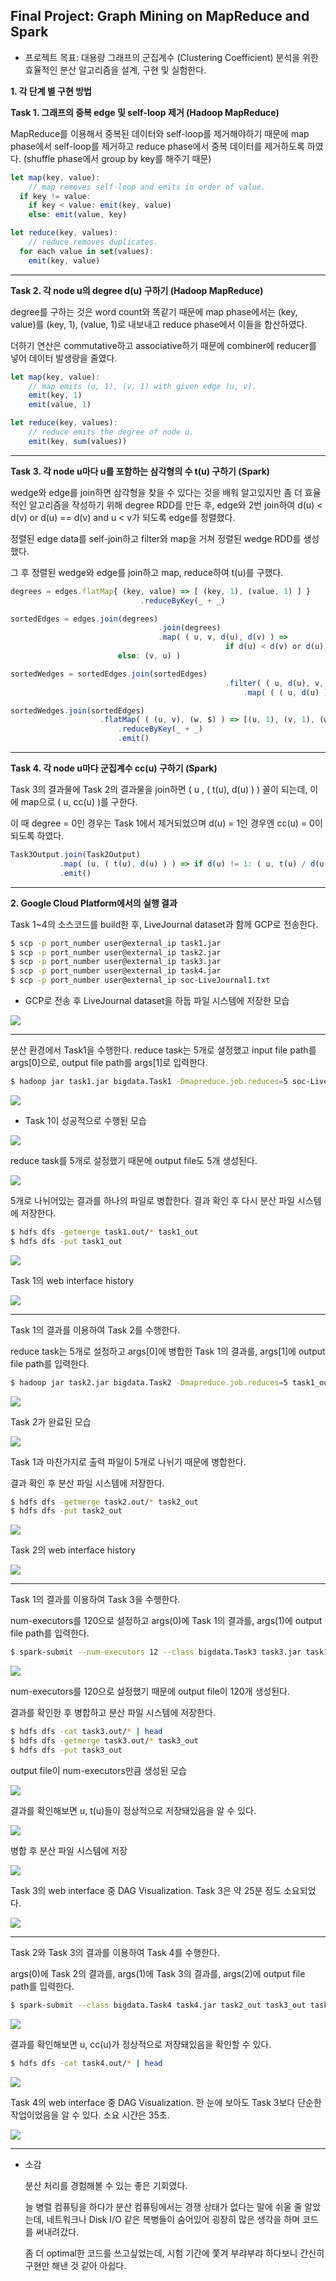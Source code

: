 ## Final Project: Graph Mining on MapReduce and Spark

- 프로젝트 목표: 대용량 그래프의 군집계수 (Clustering Coefficient) 분석을 위한 효율적인 분산 알고리즘을 설계, 구현 및 실험한다.



**1. 각 단계 별 구현 방법**



**Task 1. 그래프의 중복 edge 및 self-loop 제거 (Hadoop MapReduce)**



MapReduce를 이용해서 중복된 데이터와 self-loop를 제거해야하기 때문에 map phase에서 self-loop를 제거하고 reduce phase에서 중복 데이터를 제거하도록 하였다. (shuffle phase에서 group by key를 해주기 때문)



```javascript
let map(key, value):
	// map removes self-loop and emits in order of value.
  if key != value:
    if key < value: emit(key, value)
    else: emit(value, key)

let reduce(key, values):
	// reduce removes duplicates.
  for each value in set(values):
  	emit(key, value)
```




<hr>

**Task 2. 각 node u의 degree d(u) 구하기 (Hadoop MapReduce)**



degree를 구하는 것은 word count와 똑같기 때문에 map phase에서는 (key, value)를 (key, 1), (value, 1)로 내보내고 reduce phase에서 이들을 합산하였다.

더하기 연산은 commutative하고 associative하기 때문에 combiner에 reducer를 넣어 데이터 발생량을 줄였다.



```javascript
let map(key, value):
	// map emits (u, 1), (v, 1) with given edge (u, v).
	emit(key, 1)
	emit(value, 1)

let reduce(key, values):
	// reduce emits the degree of node u.
	emit(key, sum(values))
```



<hr>

**Task 3. 각 node u마다 u를 포함하는 삼각형의 수 t(u) 구하기 (Spark)**



wedge와 edge를 join하면 삼각형을 찾을 수 있다는 것을 배워 알고있지만 좀 더 효율적인 알고리즘을 작성하기 위해 degree RDD를 만든 후, edge와 2번 join하여 d(u) < d(v) or d(u) == d(v) and u < v가 되도록 edge를 정렬했다.

정렬된 edge data를 self-join하고 filter와 map을 거쳐 정렬된 wedge RDD를 생성했다.

그 후 정렬된 wedge와 edge를 join하고 map, reduce하여 t(u)를 구했다.



```javascript
degrees = edges.flatMap{ (key, value) => [ (key, 1), (value, 1) ] }
							 .reduceByKey(_ + _)

sortedEdges = edges.join(degrees)
  								 .join(degrees)
  								 .map( ( u, v, d(u), d(v) ) =>
												if d(u) < d(v) or d(u) == d(v) and u < v: (u, v)
                        else: (v, u) )

sortedWedges = sortedEdges.join(sortedEdges)
  												.filter( ( u, d(u), v, d(v) ) => d(u) < d(v) or d(u) == d(v) and u < v )
													.map( ( ( u, d(u) ), ( ( v, d(v) ), ( w, d(w) ) ) )  => ( (u, v), w ) )

sortedWedges.join(sortedEdges)
  					.flatMap( ( (u, v), (w, $) ) => [(u, 1), (v, 1), (w, 1)] )
						.reduceByKey(_ + _)
						.emit()
```



<hr>

**Task 4. 각 node u마다 군집계수 cc(u) 구하기 (Spark)**



Task 3의 결과물에 Task 2의 결과물을 join하면 ( u , ( t(u), d(u) ) ) 꼴이 되는데, 이에 map으로 ( u, cc(u) )를 구한다.

이 때 degree = 0인 경우는 Task 1에서 제거되었으며 d(u) = 1인 경우엔 cc(u) = 0이 되도록 하였다.



```javascript
Task3Output.join(Task2Output)
           .map( (u, ( t(u), d(u) ) ) => if d(u) != 1: ( u, t(u) / d(u) ) else: 0 )
           .emit()
```



<hr>



**2. Google Cloud Platform에서의 실행 결과**



Task 1~4의 소스코드를 build한 후, LiveJournal dataset과 함께 GCP로 전송한다.

```bash
$ scp -p port_number user@external_ip task1.jar
$ scp -p port_number user@external_ip task2.jar
$ scp -p port_number user@external_ip task3.jar
$ scp -p port_number user@external_ip task4.jar
$ scp -p port_number user@external_ip soc-LiveJournal1.txt
```

- GCP로 전송 후 LiveJournal dataset을 하둡 파일 시스템에 저장한 모습

<img src="https://user-images.githubusercontent.com/29545214/85819072-63371180-b7ad-11ea-88c6-2ba6fc32cdb0.png">

<hr>

분산 환경에서 Task1을 수행한다. reduce task는 5개로 설정했고 input file path를 args[0]으로, output file path를 args[1]로 입력한다.

```bash
$ hadoop jar task1.jar bigdata.Task1 -Dmapreduce.job.reduces=5 soc-LiveJournal1.txt task1.out
```

<img src="https://user-images.githubusercontent.com/29545214/85823761-2244fa00-b7b9-11ea-939d-72b75f7a6dc7.png">

- Task 1이 성공적으로 수행된 모습

<img src="https://user-images.githubusercontent.com/29545214/85823983-abf4c780-b7b9-11ea-9b27-6609ec8b6777.png">

reduce task를 5개로 설정했기 때문에 output file도 5개 생성된다.

<img src="https://user-images.githubusercontent.com/29545214/85824476-db580400-b7ba-11ea-8dbd-bb44af322502.png">

5개로 나뉘어있는 결과를 하나의 파일로 병합한다. 결과 확인 후 다시 분산 파일 시스템에 저장한다.

```bash
$ hdfs dfs -getmerge task1.out/* task1_out
$ hdfs dfs -put task1_out
```

<img src="https://user-images.githubusercontent.com/29545214/85824649-43a6e580-b7bb-11ea-865b-644d5b4ebd44.png">

Task 1의 web interface history

<img src="https://user-images.githubusercontent.com/29545214/85824996-098a1380-b7bc-11ea-9108-1ee65cfb592f.png">

<hr>

Task 1의 결과를 이용하여 Task 2를 수행한다.

reduce task는 5개로 설정하고 args[0]에 병합한 Task 1의 결과를, args[1]에 output file path를 입력한다.

```bash
$ hadoop jar task2.jar bigdata.Task2 -Dmapreduce.job.reduces=5 task1_out task2.out
```

<img src="https://user-images.githubusercontent.com/29545214/85825279-c1b7bc00-b7bc-11ea-8bd2-fa85cd3164f2.png">

Task 2가 완료된 모습

<img src="https://user-images.githubusercontent.com/29545214/85825610-9f726e00-b7bd-11ea-8c06-9c2dfdc13c16.png">

Task 1과 마찬가지로 출력 파일이 5개로 나뉘기 때문에 병합한다.

결과 확인 후 분산 파일 시스템에 저장한다.

```bash
$ hdfs dfs -getmerge task2.out/* task2_out
$ hdfs dfs -put task2_out
```

<img src="https://user-images.githubusercontent.com/29545214/85825702-e06a8280-b7bd-11ea-9f48-037a0978f1cd.png">

Task 2의 web interface history

<img src="https://user-images.githubusercontent.com/29545214/85825770-0ee85d80-b7be-11ea-801f-69bb8cfcf4c7.png">

<hr>

Task 1의 결과를 이용하여 Task 3을 수행한다.

num-executors를 120으로 설정하고 args(0)에 Task 1의 결과를, args(1)에 output file path를 입력한다.

```bash
$ spark-submit --num-executors 12 --class bigdata.Task3 task3.jar task1_out task3.out
```

<img src="https://user-images.githubusercontent.com/29545214/85825832-32aba380-b7be-11ea-8915-dfa0480286c8.png">

num-executors를 120으로 설정했기 때문에 output file이 120개 생성된다.

결과를 확인한 후 병합하고 분산 파일 시스템에 저장한다.

```bash
$ hdfs dfs -cat task3.out/* | head
$ hdfs dfs -getmerge task3.out/* task3_out
$ hdfs dfs -put task3_out
```



output file이 num-executors만큼 생성된 모습

<img src="https://user-images.githubusercontent.com/29545214/85826002-a2ba2980-b7be-11ea-8f31-b347d6a5cdfe.png">

결과를 확인해보면 u, t(u)들이 정상적으로 저장돼있음을 알 수 있다.

<img src="https://user-images.githubusercontent.com/29545214/85826195-0fcdbf00-b7bf-11ea-8469-59328fb301fd.png">

병합 후 분산 파일 시스템에 저장

<img src="https://user-images.githubusercontent.com/29545214/85826219-1fe59e80-b7bf-11ea-9375-b2dd3bf04731.png">

Task 3의 web interface 중 DAG Visualization. Task 3은 약 25분 정도 소요되었다.

<img src="https://user-images.githubusercontent.com/29545214/85826431-8bc80700-b7bf-11ea-8b80-85ea0db15758.png">

<hr>

Task 2와 Task 3의 결과를 이용하여 Task 4를 수행한다.

args(0)에 Task 2의 결과를, args(1)에 Task 3의 결과를, args(2)에 output file path를 입력한다.

``` bash
$ spark-submit --class bigdata.Task4 task4.jar task2_out task3_out task4.out
```

<img src="https://user-images.githubusercontent.com/29545214/85826472-997d8c80-b7bf-11ea-9d19-1cdfafefdc91.png">

결과를 확인해보면 u, cc(u)가 정상적으로 저장돼있음을 확인할 수 있다.



```bash
$ hdfs dfs -cat task4.out/* | head
```

<img src="https://user-images.githubusercontent.com/29545214/85826936-21fc2d00-b7c0-11ea-8124-dc07fd7e4d30.png">

Task 4의 web interface 중 DAG Visualization. 한 눈에 보아도 Task 3보다 단순한 작업이었음을 알 수 있다. 소요 시간은 35초.

<img src="https://user-images.githubusercontent.com/29545214/85827094-815a3d00-b7c0-11ea-9fb6-dd86011d2ca6.png">

<hr>

- 소감

  분산 처리를 경험해볼 수 있는 좋은 기회였다.

  늘 병렬 컴퓨팅을 하다가 분산 컴퓨팅에서는 경쟁 상태가 없다는 말에 쉬울 줄 알았는데, 네트워크나 Disk I/O 같은 복병들이 숨어있어 굉장히 많은 생각을 하며 코드를 써내려갔다.

  좀 더 optimal한 코드를 쓰고싶었는데, 시험 기간에 쫓겨 부랴부랴 하다보니 간신히 구현만 해낸 것 같아 아쉽다.

